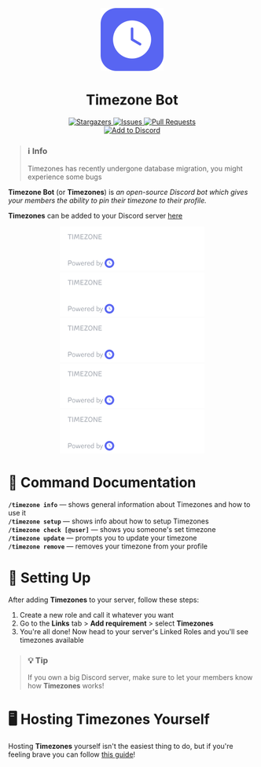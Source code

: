 <div align="center">
    <img src="./assets/icon_half_rounded.svg" alt="Timezones Icon" width="128" height="128" />
    <h1>Timezone Bot</h1>
</div>

<p align="center">
  <a href="https://github.com/nexpid/timezone-bot/stargazers">
    <img alt="Stargazers" src="https://img.shields.io/github/stars/nexpid/timezone-bot?style=for-the-badge&logo=starship&color=5865F2&logoColor=FFF&labelColor=1e1e2e">
  </a>
  <a href="https://github.com/nexpid/timezone-bot/issues">
    <img alt="Issues" src="https://img.shields.io/github/issues/nexpid/timezone-bot?style=for-the-badge&logo=gitbook&color=5865F2&logoColor=FFF&labelColor=1e1e2e">
  </a>
  <a href="https://github.com/nexpid/timezone-bot/pull-requests">
    <img alt="Pull Requests" src="https://img.shields.io/github/issues-pr/nexpid/timezone-bot?style=for-the-badge&logo=saucelabs&color=5865F2&logoColor=FFF&labelColor=1e1e2e">
  </a>
  </br>
  <a href="https://discord.com/api/oauth2/authorize?client_id=1107722770248384654&permissions=268435456&scope=bot%20applications.commands">
    <img alt="Add to Discord" src="https://img.shields.io/static/v1?label=&message=add%20to%20discord&style=for-the-badge&color=5865F2">
  </a>
</p>

> ### **ℹ Info**
>
> Timezones has recently undergone database migration, you might experience some bugs

**Timezone Bot** (or **Timezones**) is _an open-source Discord bot which gives your members the ability to pin their timezone to their profile._

**Timezones** can be added to your Discord server [here](https://discord.com/api/oauth2/authorize?client_id=1107722770248384654&permissions=268435456&scope=bot%20applications.commands)

<div align="center">
  <img src="./assets/banners/banner1.svg" alt="Timezones Banner" height=90 />
  <img src="./assets/banners/banner2.svg" alt="Timezones Banner" height=90 />
  <img src="./assets/banners/banner3.svg" alt="Timezones Banner" height=90 />
</div>
<div align="center">
  <img src="./assets/banners/banner4.svg" alt="Timezones Banner" height=90 />
  <img src="./assets/banners/banner5.svg" alt="Timezones Banner" height=90 />
</div>

# 📃 Command Documentation

**`/timezone info`** — shows general information about Timezones and how to use it  
**`/timezone setup`** — shows info about how to setup Timezones  
**`/timezone check [@user]`** — shows you someone's set timezone  
**`/timezone update`** — prompts you to update your timezone  
**`/timezone remove`** — removes your timezone from your profile

# 🚧 Setting Up

After adding **Timezones** to your server, follow these steps:

1. Create a new role and call it whatever you want
2. Go to the **Links** tab > **Add requirement** > select **Timezones**
3. You're all done! Now head to your server's Linked Roles and you'll see timezones available

> ### **💡 Tip**
>
> If you own a big Discord server, make sure to let your members know how **Timezones** works!

# 🖥️ Hosting Timezones Yourself

Hosting **Timezones** yourself isn't the easiest thing to do, but if you're feeling brave you can follow [this guide](./SELFHOSTING.md)!
